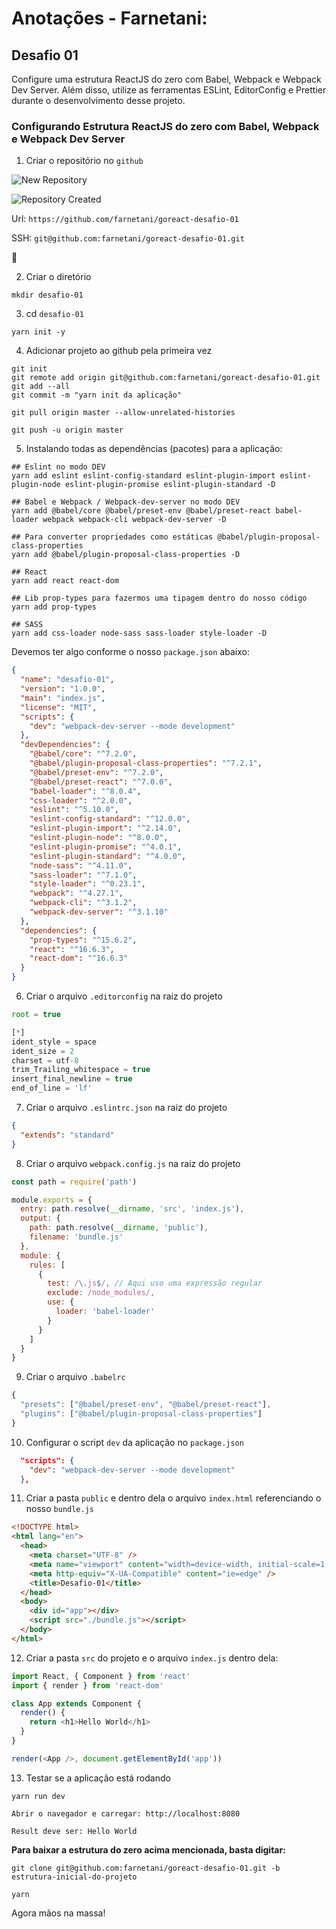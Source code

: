 # Anotações - Farnetani:

## Desafio 01

Configure uma estrutura ReactJS do zero com Babel, Webpack e Webpack Dev Server. Além disso, utilize as ferramentas ESLint, EditorConfig e Prettier durante o desenvolvimento desse projeto.

### Configurando Estrutura ReactJS do zero com Babel, Webpack e Webpack Dev Server

1. Criar o repositório no `github`

![New Repository](https://i.imgur.com/rlzTpO5.png)

![Repository Created](https://i.imgur.com/VitiUBx.png)

Url: `https://github.com/farnetani/goreact-desafio-01`

SSH: `git@github.com:farnetani/goreact-desafio-01.git`

:clap:

2. Criar o diretório

```
mkdir desafio-01
```

3. cd `desafio-01`

```
yarn init -y
```

4. Adicionar projeto ao github pela primeira vez

```
git init
git remote add origin git@github.com:farnetani/goreact-desafio-01.git
git add --all
git commit -m "yarn init da aplicação"

git pull origin master --allow-unrelated-histories

git push -u origin master
```

5. Instalando todas as dependências (pacotes) para a aplicação:

```
## Eslint no modo DEV
yarn add eslint eslint-config-standard eslint-plugin-import eslint-plugin-node eslint-plugin-promise eslint-plugin-standard -D

## Babel e Webpack / Webpack-dev-server no modo DEV
yarn add @babel/core @babel/preset-env @babel/preset-react babel-loader webpack webpack-cli webpack-dev-server -D

## Para converter propriedades como estáticas @babel/plugin-proposal-class-properties
yarn add @babel/plugin-proposal-class-properties -D

## React
yarn add react react-dom

## Lib prop-types para fazermos uma tipagem dentro do nosso código
yarn add prop-types

## SASS
yarn add css-loader node-sass sass-loader style-loader -D
```

Devemos ter algo conforme o nosso `package.json` abaixo:

```json
{
  "name": "desafio-01",
  "version": "1.0.0",
  "main": "index.js",
  "license": "MIT",
  "scripts": {
    "dev": "webpack-dev-server --mode development"
  },
  "devDependencies": {
    "@babel/core": "^7.2.0",
    "@babel/plugin-proposal-class-properties": "^7.2.1",
    "@babel/preset-env": "^7.2.0",
    "@babel/preset-react": "^7.0.0",
    "babel-loader": "^8.0.4",
    "css-loader": "^2.0.0",
    "eslint": "^5.10.0",
    "eslint-config-standard": "^12.0.0",
    "eslint-plugin-import": "^2.14.0",
    "eslint-plugin-node": "^8.0.0",
    "eslint-plugin-promise": "^4.0.1",
    "eslint-plugin-standard": "^4.0.0",
    "node-sass": "^4.11.0",
    "sass-loader": "^7.1.0",
    "style-loader": "^0.23.1",
    "webpack": "^4.27.1",
    "webpack-cli": "^3.1.2",
    "webpack-dev-server": "^3.1.10"
  },
  "dependencies": {
    "prop-types": "^15.6.2",
    "react": "^16.6.3",
    "react-dom": "^16.6.3"
  }
}
```

6. Criar o arquivo `.editorconfig` na raiz do projeto

```js
root = true

[*]
ident_style = space
ident_size = 2
charset = utf-8
trim_Trailing_whitespace = true
insert_final_newline = true
end_of_line = 'lf'
```

7. Criar o arquivo `.eslintrc.json` na raiz do projeto

```json
{
  "extends": "standard"
}
```

8. Criar o arquivo `webpack.config.js` na raiz do projeto

```js
const path = require('path')

module.exports = {
  entry: path.resolve(__dirname, 'src', 'index.js'),
  output: {
    path: path.resolve(__dirname, 'public'),
    filename: 'bundle.js'
  },
  module: {
    rules: [
      {
        test: /\.js$/, // Aqui uso uma expressão regular
        exclude: /node_modules/,
        use: {
          loader: 'babel-loader'
        }
      }
    ]
  }
}
```

9. Criar o arquivo `.babelrc`

```js
{
  "presets": ["@babel/preset-env", "@babel/preset-react"],
  "plugins": ["@babel/plugin-proposal-class-properties"]
}

```

10. Configurar o script `dev` da aplicação no `package.json`

```json
  "scripts": {
    "dev": "webpack-dev-server --mode development"
  },
```

11. Criar a pasta `public` e dentro dela o arquivo `index.html` referenciando o nosso `bundle.js`

```html
<!DOCTYPE html>
<html lang="en">
  <head>
    <meta charset="UTF-8" />
    <meta name="viewport" content="width=device-width, initial-scale=1.0" />
    <meta http-equiv="X-UA-Compatible" content="ie=edge" />
    <title>Desafio-01</title>
  </head>
  <body>
    <div id="app"></div>
    <script src="./bundle.js"></script>
  </body>
</html>
```

12. Criar a pasta `src` do projeto e o arquivo `index.js` dentro dela:

```js
import React, { Component } from 'react'
import { render } from 'react-dom'

class App extends Component {
  render() {
    return <h1>Hello World</h1>
  }
}

render(<App />, document.getElementById('app'))
```

13. Testar se a aplicação está rodando

```
yarn run dev

Abrir o navegador e carregar: http://localhost:8080

Result deve ser: Hello World
```

**Para baixar a estrutura do zero acima mencionada, basta digitar:**

```
git clone git@github.com:farnetani/goreact-desafio-01.git -b estrutura-inicial-do-projeto

yarn
```

Agora mãos na massa!
